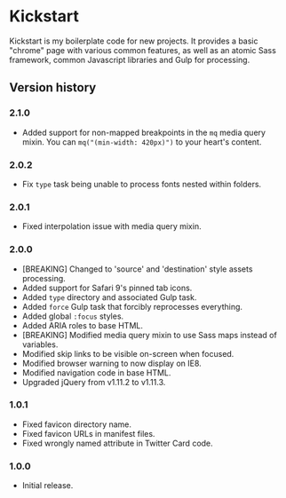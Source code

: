 Kickstart
=========

Kickstart is my boilerplate code for new projects. It provides a basic "chrome" page with various common features, as well as an atomic Sass framework, common Javascript libraries and Gulp for processing.

Version history
---------------

### 2.1.0
* Added support for non-mapped breakpoints in the `mq` media query mixin. You can `mq("(min-width: 420px)")` to your heart's content. 

### 2.0.2
* Fix `type` task being unable to process fonts nested within folders. 

### 2.0.1 
* Fixed interpolation issue with media query mixin. 

### 2.0.0
* [BREAKING] Changed to 'source' and 'destination' style assets processing. 
* Added support for Safari 9's pinned tab icons.
* Added `type` directory and associated Gulp task.
* Added `force` Gulp task that forcibly reprocesses everything. 
* Added global `:focus` styles.
* Added ARIA roles to base HTML.
* [BREAKING] Modified media query mixin to use Sass maps instead of variables.
* Modified skip links to be visible on-screen when focused.
* Modified browser warning to now display on IE8.
* Modified navigation code in base HTML.
* Upgraded jQuery from v1.11.2 to v1.11.3. 

### 1.0.1
* Fixed favicon directory name.
* Fixed favicon URLs in manifest files. 
* Fixed wrongly named attribute in Twitter Card code.

### 1.0.0
* Initial release.
